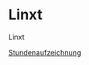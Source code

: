 # Linxt
Linxt

[Stundenaufzeichnung](https://docs.google.com/spreadsheets/d/1MYJNcFsceOrGTz3eWgt856UzUz5Ifi96iJCPZsKhT-k/edit?usp=sharing)
